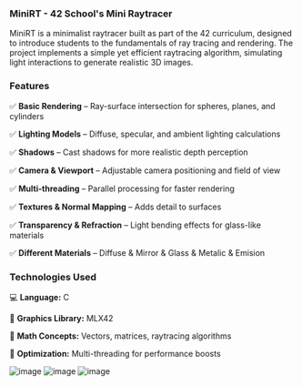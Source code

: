 ### **MiniRT - 42 School's Mini Raytracer**

MiniRT is a minimalist raytracer built as part of the 42 curriculum, designed to introduce students to the fundamentals of ray tracing and rendering. The project implements a simple yet efficient raytracing algorithm, simulating light interactions to generate realistic 3D images.

### **Features**

✅ **Basic Rendering** – Ray-surface intersection for spheres, planes, and cylinders

✅ **Lighting Models** – Diffuse, specular, and ambient lighting calculations

✅ **Shadows** – Cast shadows for more realistic depth perception

✅ **Camera & Viewport** – Adjustable camera positioning and field of view

✅ **Multi-threading** – Parallel processing for faster rendering

✅ **Textures & Normal Mapping** – Adds detail to surfaces

✅ **Transparency & Refraction** – Light bending effects for glass-like materials

✅ **Different Materials** – Diffuse & Mirror & Glass & Metalic & Emision 

### **Technologies Used**

💻 **Language:** C

🎨 **Graphics Library:** MLX42

🧮 **Math Concepts:** Vectors, matrices, raytracing algorithms

🚀 **Optimization:** Multi-threading for performance boosts

![image](https://github.com/user-attachments/assets/01fdebfd-2ac0-4b51-896f-62ac30207002)
![image](https://github.com/user-attachments/assets/3687a228-0729-4f0b-bcaf-bfcdf1d3aae0)
![image](https://github.com/user-attachments/assets/171d57e3-b5d8-4dc1-892b-1b3a1e70c017)
